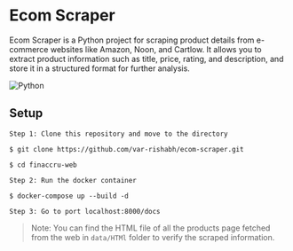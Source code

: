 # Ecom Scraper

Ecom Scraper is a Python project for scraping product details from e-commerce websites like Amazon, Noon, and Cartlow.
It allows you to extract product information such as title, price, rating, and description, and store it in a structured format for further analysis.

![Python](https://img.shields.io/badge/python-blue.svg?style=for-the-badge&logo=python&logoColor=white)


## Setup

```
Step 1: Clone this repository and move to the directory

$ git clone https://github.com/var-rishabh/ecom-scraper.git

$ cd finaccru-web
```

```
Step 2: Run the docker container

$ docker-compose up --build -d
```

```
Step 3: Go to port localhost:8000/docs
```

> Note: You can find the HTML file of all the products page fetched from the web in `data/HTMl` folder to verify the scraped information.